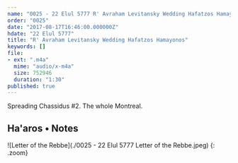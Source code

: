 ```yaml
---
name: "0025 - 22 Elul 5777 R' Avraham Levitansky Wedding Hafatzos Hamayonos"
order: "0025"
date: "2017-08-17T16:46:00.000000Z"
hdate: "22 Elul 5777"
title: "R' Avraham Levitansky Wedding Hafatzos Hamayonos"
keywords: []
file:
- ext: ".m4a"
  mime: "audio/x-m4a"
  size: 752946
  duration: "1:30"
published: true
---
```

Spreading Chassidus #2. The whole Montreal.

## Ha'aros • Notes
![Letter of the Rebbe](./0025 - 22 Elul 5777 Letter of the Rebbe.jpeg)
{: .zoom}

